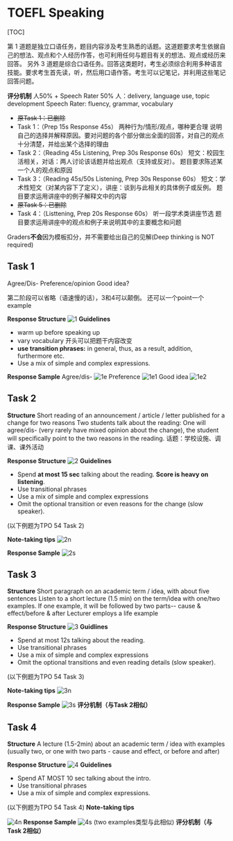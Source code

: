# TOEFL Speaking

[TOC]

第 1 道题是独立口语任务，题目内容涉及考生熟悉的话题。这道题要求考生依据自己的想法、观点和个人经历作答，也可利用任何与题目有关的想法、观点或经历来回答。
另外 3 道题是综合口语任务。回答这类题时，考生必须综合利用多种语言技能。要求考生首先读，听，然后用口语作答。考生可以记笔记，并利用这些笔记回答问题。

**评分机制**
人50% + Speech Rater 50%
人：delivery, language use, topic development
Speech Rater: fluency, grammar, vocabulary

- ~~原Task 1：已删除~~
- Task 1：（Prep 15s Response 45s）
两种行为/情形/观点，哪种更合理
说明自己的选择并解释原因。要对问题的各个部分做出全面的回答，对自己的观点十分清楚，并给出某个选择的理由
- Task 2：（Reading 45s Listening, Prep 30s Response 60s）
短文：校园生活相关，对话：两人讨论该话题并给出观点（支持或反对）。
题目要求陈述某一个人的观点和原因
- Task 3：（Reading 45s/50s Listening, Prep 30s Response 60s）
短文：学术性短文（对某内容下了定义），讲座：谈到与此相关的具体例子或反例。
题目要求运用讲座中的例子解释文中的内容
- ~~原Task 5：已删除~~
- Task 4：（Listtening, Prep 20s Response 60s）
听一段学术类讲座节选
题目要求运用讲座中的观点和例子来说明其中的主要概念和问题

Graders**不会**因为模板扣分，并不需要给出自己的见解(Deep thinking is NOT required)

## Task 1

Agree/Dis-
Preference/opinion
Good idea?

第二阶段可以省略（语速慢的话），3和4可以颠倒。
还可以一个point一个example

**Response Structure**
![1](./assets/1.jpeg)
**Guidelines**

- warm up before speaking up
- vary vocabulary 开头可以把题干内容改变
- **use transition phrases:** in general, thus, as a result, addition, furthermore etc.
- Use a mix of simple and complex expressions.

**Response Sample**
Agree/dis-
![1e](./assets/1e.jpeg)
Preference
![1e1](./assets/1e1.jpeg)
Good idea
![1e2](./assets/1e2.jpeg)

## Task 2

**Structure**
Short reading of an announcement / article / letter published for a change for two reasons
Two students talk about the reading: One will agree/dis- (very rarely have mixed opinion about the change), the student will specifically point to the two reasons in the reading.
话题：学校设施、调课、课外活动

**Response Structure**
![2](./assets/2.jpeg)
**Guidelines**

- Spend **at most 15 sec** talking about the reading. **Score is heavy on listening**.
- Use transitional phrases
- Use a mix of simple and complex expressions
- Omit the optional transition or even reasons for the change (slow speaker).

(以下例题为TPO 54 Task 2)

**Note-taking tips**
![2n](./assets/2n.jpeg)

**Response Sample**
![2s](./assets/2s.jpeg)

## Task 3

**Structure**
Short paragraph on an academic term / idea, with about five sentences
Listen to a short lecture (1.5 min) on the term/idea with one/two examples. If one example, it will be followed by two parts-- cause & effect/before & after
Lecturer employs a life example

**Response Structure**
![3](./assets/3.jpeg)
**Guidlines**

- Spend at most 12s talking about the reading.
- Use transitional phrases
- Use a mix of simple and complex expressions
- Omit the optional transitions and even reading details (slow speaker).

(以下例题为TPO 54 Task 3)

**Note-taking tips**
![3n](./assets/3n.jpeg)

**Response Sample**
![3s](./assets/3s.jpeg)
**评分机制（与Task 2相似）**

## Task 4

**Structure**
A lecture (1.5-2min) about an academic term / idea with examples (usually two, or one with two parts - cause and effect, or before and after)

**Response Structure**
![4](./assets/4.jpeg)
**Guidelines**

- Spend AT MOST 10 sec talking about the intro.
- Use transitional phrases
- Use a mix of simple and complex expressions.

(以下例题为TPO 54 Task 4)
**Note-taking tips**

![4n](./assets/4n.jpeg)
**Response Sample**
![4s](./assets/4s.jpeg)
(two examples类型与此相似)
**评分机制（与Task 2相似）**
